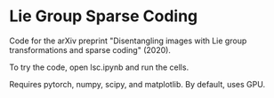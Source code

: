 # Lie Group Sparse Coding

Code for the arXiv preprint "Disentangling images with Lie group transformations and sparse coding" (2020).

To try the code, open lsc.ipynb and run the cells.

Requires pytorch, numpy, scipy, and matplotlib. By default, uses GPU.
